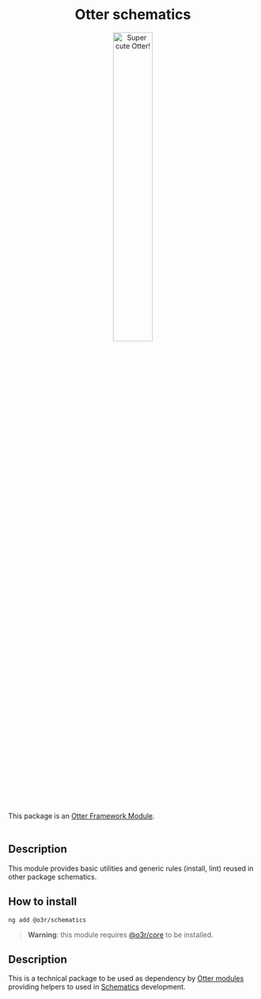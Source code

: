 <h1 align="center">Otter schematics</h1>
<p align="center">
  <img src="https://raw.githubusercontent.com/AmadeusITGroup/otter/main/assets/logo/otter.png" alt="Super cute Otter!" width="40%"/>
</p>

This package is an [Otter Framework Module](https://github.com/AmadeusITGroup/otter/tree/main/docs/core/MODULE.md).
<br />
<br />

## Description

This module provides basic utilities and generic rules (install, lint) reused in other package schematics.

## How to install

```shell
ng add @o3r/schematics
```

> **Warning**: this module requires [@o3r/core](https://www.npmjs.com/package/@o3r/core) to be installed.

## Description

This is a technical package to be used as dependency by [Otter modules](https://github.com/AmadeusITGroup/otter/tree/main/docs/core/MODULE.md) providing helpers to used in [Schematics](https://angular.io/guide/schematics) development.
